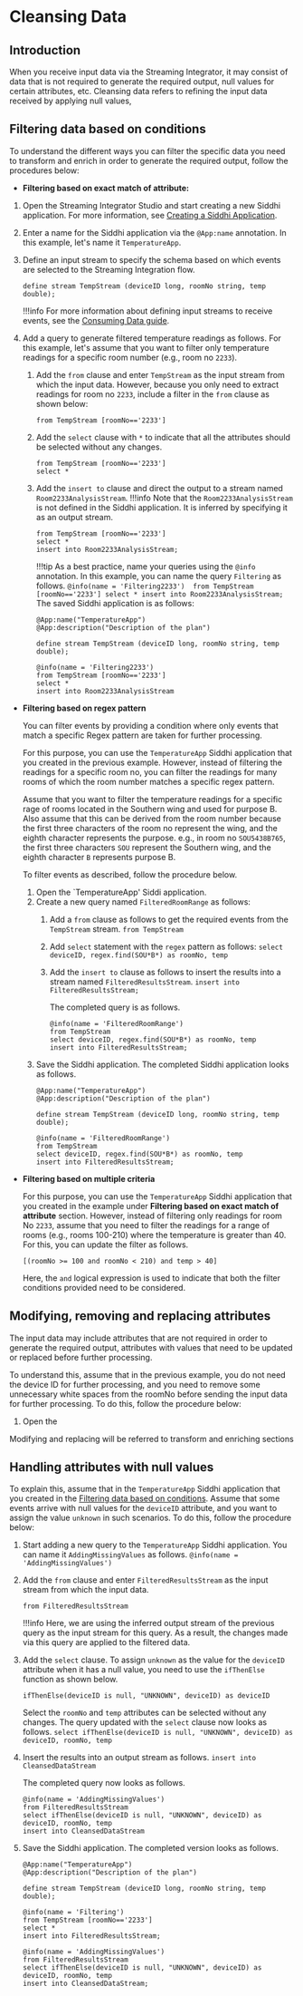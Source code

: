 # Cleansing Data

## Introduction

When you receive input data via the Streaming Integrator, it may consist of data that is not required to generate the 
required output, null values for certain attributes, etc.  Cleansing data refers to refining the input data received by 
applying null values, 

## Filtering data based on conditions

To understand the different ways you can filter the specific data you need to transform and enrich in order to generate 
the required output, follow the procedures below:
    
    
 - **Filtering based on exact match of attribute:**
 
 1. Open the Streaming Integrator Studio and start creating a new Siddhi application. For more information, see [Creating a Siddhi Application](../develop/creating-a-Siddhi-Application.md).
 
 2. Enter a name for the Siddhi application via the `@App:name` annotation. In this example, let's name it `TemperatureApp`.
 
 3. Define an input stream to specify the schema based on which events are selected to the Streaming Integration flow.
    ```
    define stream TempStream (deviceID long, roomNo string, temp double);
    ```
    
    !!!info
        For more information about defining input streams to receive events, see the [Consuming Data guide](consuming-messages.md).
 
 4. Add a query to generate filtered temperature readings as follows. For this example, let's assume that you want to 
 filter only temperature readings for a specific room number (e.g., room no `2233`).
 
    1. Add the `from` clause and enter `TempStream` as the input stream from which the input data. However, because you 
    only need to extract readings for room no `2233`, include a filter in the `from` clause as shown below:
        ```
        from TempStream [roomNo=='2233']
        ```
        
    2. Add the `select` clause with `*` to indicate that all the attributes should be selected without any changes.
        ```
        from TempStream [roomNo=='2233']
        select *
        ```
        
    3. Add the `insert to` clause and direct the output to a stream named `Room2233AnalysisStream`.
        !!!info
            Note that the `Room2233AnalysisStream` is not defined in the Siddhi application. It is inferred by specifying
             it as an output stream.
        ```
        from TempStream [roomNo=='2233']
        select *
        insert into Room2233AnalysisStream;
        ```
        
        !!!tip
            As a best practice, name your queries using the `@info` annotation. In this example, you can name the query `Filtering` as follows.
            ```
            @info(name = 'Filtering2233') 
            from TempStream [roomNo=='2233']
            select *
            insert into Room2233AnalysisStream;
            ```
        The saved Siddhi application is as follows:
        
        ```
        @App:name("TemperatureApp")
        @App:description("Description of the plan")
        
        define stream TempStream (deviceID long, roomNo string, temp double);
        
        @info(name = 'Filtering2233') 
        from TempStream [roomNo=='2233']
        select *
        insert into Room2233AnalysisStream
        ```
        
 - **Filtering based on regex pattern**
 
    You can filter events by providing a condition where only events that match a specific Regex pattern are taken for 
    further processing.
 
    For this purpose, you can use the `TemperatureApp` Siddhi application that you created in the previous example. 
    However, instead of filtering the readings for a specific room no, you can filter the readings for many rooms of 
    which the room number matches a specific regex pattern.
     
    Assume that you want to filter the temperature readings for a specific rage of rooms located in the Southern wing 
    and used for purpose B. Also assume that this can be derived from the room number because the first three characters
     of the room no represent the wing, and the eighth character represents the purpose. e.g., in room no `SOU5438B765`,
    the first three characters `SOU` represent the Southern wing, and the eighth character `B` represents purpose B.
    
    To filter events as described, follow the procedure below.
    
    1. Open the `TemperatureApp' Siddi application.
    2. Create a new query named `FilteredRoomRange` as follows:
        1. Add a `from` clause as follows to get the required events from the `TempStream` stream.
           `from TempStream`
        2. Add `select` statement with the `regex` pattern as follows:
            `select deviceID, regex.find(SOU*B*) as roomNo, temp`
        3. Add the `insert to` clause as follows to insert the results into a stream named `FilteredResultsStream`. 
           `insert into FilteredResultsStream;`
           
           The completed query is as follows.
           
           ```
           @info(name = 'FilteredRoomRange')
           from TempStream
           select deviceID, regex.find(SOU*B*) as roomNo, temp
           insert into FilteredResultsStream;
           ```
    3. Save the Siddhi application. The completed Siddhi application looks as follows.
        ```
        @App:name("TemperatureApp")
        @App:description("Description of the plan")
        
        define stream TempStream (deviceID long, roomNo string, temp double);
        
        @info(name = 'FilteredRoomRange')
        from TempStream
        select deviceID, regex.find(SOU*B*) as roomNo, temp
        insert into FilteredResultsStream;
        ```
       
    
 - **Filtering based on multiple criteria**
 
    For this purpose, you can use the `TemperatureApp` Siddhi application that you created in the example under 
    **Filtering based on exact match of attribute** section. However, instead of filtering only readings for room No `2233`, assume
     that you need to filter the readings for a range of rooms (e.g., rooms 100-210) where the temperature is greater 
     than 40. For this, you can update the filter as follows.
    
    `[(roomNo >= 100 and roomNo < 210) and temp > 40]`
    
    Here, the `and` logical expression is used to indicate that both the filter conditions provided need to be considered.
    

## Modifying, removing and replacing attributes

The input data may include attributes that are not required in order to generate the required output, attributes with 
values that need to be updated or replaced before further processing.
 
To understand this, assume that in the previous example, you do not need the device ID for further processing, and you 
need to remove some unnecessary white spaces from the roomNo before sending the input data for further processing. To do this, follow the procedure below:

1. Open the 
 
Modifying and replacing will be referred to transform and enriching sections

## Handling attributes with null values

To explain this, assume that in the `TemperatureApp` Siddhi application that you created in the [Filtering data based on conditions](##filtering-data-based-on-conditions).
Assume that some events arrive with null values for the `deviceID` attribute, and you want to assign the value `unknown` in such scenarios.
To do this, follow the procedure below:

1. Start adding a new query to the `TemperatureApp` Siddhi application. You can name it `AddingMissingValues` as follows.
    `@info(name = 'AddingMissingValues')`
    
    
2. Add the `from` clause and enter `FilteredResultsStream` as the input stream from which the input data.
    ```
    from FilteredResultsStream
    ```
    !!!info
        Here, we are using the inferred output stream of the previous query as the input stream for this query. As a 
        result, the changes made via this query are applied to the filtered data.
    
3. Add the `select` clause. To assign `unknown` as the value for the `deviceID` attribute when it has a null value, you 
   need to use the `ifThenElse` function as shown below.

    `ifThenElse(deviceID is null, "UNKNOWN", deviceID) as deviceID`
    
   Select the `roomNo` and `temp` attributes can be selected without any changes. The query updated with the `select` clause now looks as follows.
   `select ifThenElse(deviceID is null, "UNKNOWN", deviceID) as deviceID, roomNo, temp`

   
 4. Insert the results into an output stream as follows.
    `insert into CleansedDataStream`
    
    The completed query now looks as follows.
    
    ```
    @info(name = 'AddingMissingValues')
    from FilteredResultsStream
    select ifThenElse(deviceID is null, "UNKNOWN", deviceID) as deviceID, roomNo, temp
    insert into CleansedDataStream
    ```
    
 5. Save the Siddhi application. The completed version looks as follows.
    ```
    @App:name("TemperatureApp")
    @App:description("Description of the plan")
    
    define stream TempStream (deviceID long, roomNo string, temp double);
    
    @info(name = 'Filtering') 
    from TempStream [roomNo=='2233']
    select *
    insert into FilteredResultsStream;
    
    @info(name = 'AddingMissingValues')
    from FilteredResultsStream
    select ifThenElse(deviceID is null, "UNKNOWN", deviceID) as deviceID, roomNo, temp
    insert into CleansedDataStream;
    ```